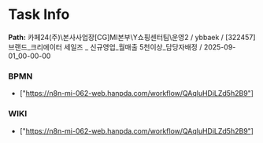 # Task Info

**Path:** 카페24(주)\본사사업장\[CG]MI본부\Y쇼핑센터팀\운영2 / ybbaek / [322457] 브랜드_크리에이터 세일즈 _ 신규영업_월매출 5천이상_담당자배정 / 2025-09-01_00-00-00

### BPMN
- ["https://n8n-mi-062-web.hanpda.com/workflow/QAqluHDiLZd5h2B9"]

### WIKI
- ["https://n8n-mi-062-web.hanpda.com/workflow/QAqluHDiLZd5h2B9"]

